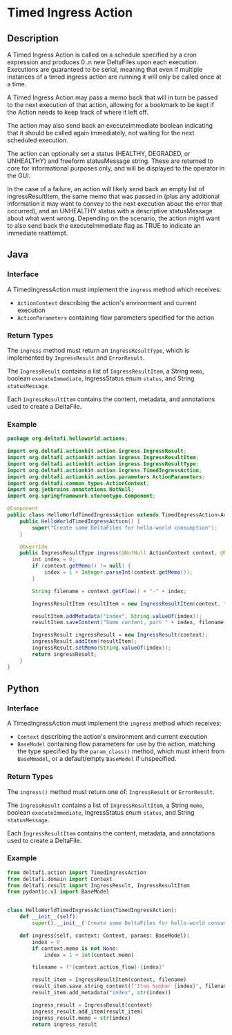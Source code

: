 # Timed Ingress Action

## Description

A Timed Ingress Action is called on a schedule specified by a cron expression and produces 0..n new DeltaFiles upon
each execution. Executions are guaranteed to be serial, meaning that even if multiple instances of a timed ingress
action are running it will only be called once at a time.

A Timed Ingress Action may pass a memo back that will in turn be passed to the next execution of
that action, allowing for a bookmark to be kept if the Action needs to keep track of where it left off.

The action may also send back an executeImmediate boolean indicating that it should be called again immediately, not
waiting for the next scheduled execution.

The action can optionally set a status (HEALTHY, DEGRADED, or UNHEALTHY) and freeform statusMessage string. These are
returned to core for informational purposes only, and will be displayed to the operator in the GUI.

In the case of a failure, an action will likely send back an empty list of ingressResultItem, the same memo that was
passed in (plus any additional information it may want to convey to the next execution about the error that occurred),
and an UNHEALTHY status with a descriptive statusMessage about what went wrong. Depending on the scenario,
the action might want to also send back the executeImmediate flag as TRUE to indicate an immediate reattempt.

## Java

### Interface

A TimedIngressAction must implement the `ingress` method which receives:
* `ActionContext` describing the action's environment and current execution
* `ActionParameters` containing flow parameters specified for the action

### Return Types

The `ingress` method must return an `IngressResultType`, which is implemented by `IngressResult` and `ErrorResult`.

The `IngressResult` contains a list of `IngressResultItem`, a String `memo`, boolean `executeImmediate`,
IngressStatus enum `status`, and String `statusMessage`.

Each `IngressResultItem` contains the content, metadata, and annotations used to create a DeltaFile. 

### Example

```java
package org.deltafi.helloworld.actions;

import org.deltafi.actionkit.action.ingress.IngressResult;
import org.deltafi.actionkit.action.ingress.IngressResultItem;
import org.deltafi.actionkit.action.ingress.IngressResultType;
import org.deltafi.actionkit.action.ingress.TimedIngressAction;
import org.deltafi.actionkit.action.parameters.ActionParameters;
import org.deltafi.common.types.ActionContext;
import org.jetbrains.annotations.NotNull;
import org.springframework.stereotype.Component;

@Component
public class HelloWorldTimedIngressAction extends TimedIngressAction<ActionParameters> {
    public HelloWorldTimedIngressAction() {
        super("Create some DeltaFiles for hello-world consumption");
    }

    @Override
    public IngressResultType ingress(@NotNull ActionContext context, @NotNull ActionParameters params) {
        int index = 0;
        if (context.getMemo() != null) {
            index = 1 + Integer.parseInt(context.getMemo());
        }

        String filename = context.getFlow() + "-" + index;

        IngressResultItem resultItem = new IngressResultItem(context, filename);

        resultItem.addMetadata("index", String.valueOf(index));
        resultItem.saveContent("Some content, part " + index, filename, "text/plain");

        IngressResult ingressResult = new IngressResult(context);
        ingressResult.addItem(resultItem);
        ingressResult.setMemo(String.valueOf(index));
        return ingressResult;
    }
}
```

## Python

### Interface

A TimedIngressAction must implement the `ingress` method which receives:
* `Context` describing the action's environment and current execution
* `BaseModel` containing flow parameters for use by the action, matching the type specified by the `param_class()`
method, which must inherit from `BaseMmodel`, or a default/empty `BaseModel` if unspecified.

### Return Types

The `ingress()` method must return one of: `IngressResult` or `ErrorResult`.

The `IngressResult` contains a list of `IngressResultItem`, a String `memo`, boolean `executeImmediate`,
IngressStatus enum `status`, and String `statusMessage`.

Each `IngressResultItem` contains the content, metadata, and annotations used to create a DeltaFile.

### Example

```python
from deltafi.action import TimedIngressAction
from deltafi.domain import Context
from deltafi.result import IngressResult, IngressResultItem
from pydantic.v1 import BaseModel


class HelloWorldTimedIngressAction(TimedIngressAction):
    def __init__(self):
        super().__init__('Create some DeltaFiles for hello-world consumption')

    def ingress(self, context: Context, params: BaseModel):
        index = 0
        if context.memo is not None:
            index = 1 + int(context.memo)

        filename = f"{context.action_flow}-{index}"

        result_item = IngressResultItem(context, filename)
        result_item.save_string_content(f"Item Number {index}", filename, "text/plain")
        result_item.add_metadata("index", str(index))

        ingress_result = IngressResult(context)
        ingress_result.add_item(result_item)
        ingress_result.memo = str(index)
        return ingress_result
```
